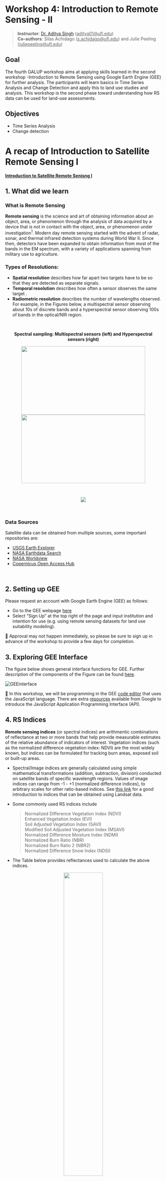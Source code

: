 # Workshop 4: Introduction to Remote Sensing - II

> **Instructor**: [Dr. Aditya Singh](https://abe.ufl.edu/people/faculty/aditya-singh/) (<ins>aditya01@<i></i>ufl.edu</ins>) <br>
> **Co-authors**: Silas Achidago (<ins>s.achidago@<i></i>ufl.edu</ins>) and Julie Peeling (<ins>juliepeeling@<i></i>ufl.edu</ins>)
## Goal
The fourth GALUP workshop aims at applying skills learned in the second workshop -Introduction to Remote Sensing using Google Earth Engine (GEE) for further analysis. The participants will learn basics in Time Series Analysis and Change Detection and apply this to land use studies and analysis. This workshop is the second phase toward understanding how RS data can be used for land-use assessments.

## Objectives
- Time Series Analysis <br>
- Change detection <br>


# A recap of Introduction to Satellite Remote Sensing I 
**[Introduction to Satellite Remote Senisng I](https://servir-wa.github.io/GALUP/html/Training2ReadMe.html)**
## 1. What did we learn
### What is Remote Sensing
**Remote sensing** is the science and art of obtaining information about an object, area, or phenomenon through the analysis of data acquired by a device that is not in contact with the object, area, or phenomenon under investigation<sup>1</sup>. Modern day remote sensing started with the advent of radar, sonar, and thermal infrared detection systems during World War II. Since then, detectors have been expanded to obtain information from most of the bands in the EM spectrum, with a variety of applications spanning from military use to agriculture. <br> 

### Types of Resolutions: <br>
- **Spatial resolution** describes how far apart two targets have to be so that they are detected as separate signals.<br>
- **Temporal resolution** describes how often a sensor observes the same target . <br>
- **Radiometric resolution** describes the number of wavelengths observed. For example, in the Figures below, a multispectral sensor observing about 10s of discrete bands and a hyperspectral sensor observing 100s of bands in the optical/NIR region.<br>
 
<br/>

<p align="center"> <b> Spectral sampling: Multispectral sensors (left) and Hyperspectral sensors (right) </b> <p>

<p align="center"> 
<img src="https://user-images.githubusercontent.com/87503837/133636464-24493df3-1c5d-405f-b7ec-10fe64cec5e7.png" width="400" height="220"><img src="https://user-images.githubusercontent.com/87503837/133636485-93336e1a-214b-4897-b1ca-c1206879b4e1.png" width="400" height="220"> 
 </p>
 
<br/>

<p align="center"> 
  <img src = "https://user-images.githubusercontent.com/87503837/130195843-a8aea0e9-def9-40c4-80ce-b562fd56e918.png"/>
</p> <br/>

### Data Sources 
Satellite data can be obtained from multiple sources, some important repositories are:
- <a href="https://earthexplorer.usgs.gov/">USGS Earth Explorer</a>
- <a href="https://search.earthdata.nasa.gov/search?ac=true">NASA Earthdata Search</a>
- <a href="https://worldview.earthdata.nasa.gov/">NASA Worldview</a>
- <a href="https://scihub.copernicus.eu/dhus/#/home">Copernicus Open Access Hub</a>
<br>

## 2. Setting up GEE 
Please request an account with Google Earth Engine (GEE) as follows:
- Go to the GEE webpage [here](https://earthengine.google.com/)
- Select “Sign Up” at the top right of the page and input institution and intention for use (e.g. using remote sensing datasets for land use suitability modeling).

:pushpin: Approval may not happen immediately, so please be sure to sign up in advance of the workshop to provide a few days for completion.

## 3. Exploring GEE Interface

The figure below shows general interface functions for GEE. Further description of the components of the Figure can be found [here](https://github.com/SERVIR-WA/GALUP/wiki/GEE-Interface). 
  
![GEEinterface](https://user-images.githubusercontent.com/84922404/132246323-4b2d7dee-6cdc-4828-aa9a-b3ab4193ffa5.png)

:pushpin: In this workshop, we will be programming in the GEE [code editor](https://code.earthengine.google.com/) that uses the JavaScript language. There are extra [resources](https://developers.google.com/earth-engine/tutorials/tutorial_api_01) available from Google to introduce the JavaScript Application Programming Interface (API).

## 4. RS Indices
**Remote sensing indices** (or spectral indices) are arithmentic combinations of reflectance at two or more bands that help provide measurable estimates of the relative abundance of indicators of interest. Vegetation indices (such as the normalized difference vegetation index: NDVI) are the most widely known, but indices can be formulated for tracking burn areas, exposed soil or built-up areas.
- Spectral/Image indices are generally calculated using simple mathematical transformations (addition, subtraction, division) conducted on satellite bands of specific wavelength regions. Values of image indices can range from -1 - +1 (normalized difference indices), to arbitrary scales for other ratio-based indices. See <a href="https://www.usgs.gov/core-science-systems/nli/landsat/landsat-surface-reflectance-derived-spectral-indices?qt-science_support_page_related_con=0#qt-science_support_page_related_con">this link</a> for a good introduction to indices that can be obtained using Landsat data.

- Some commonly used RS indices include
      <blockquote>
      Normalized Difference Vegetation Index (NDVI)<br>
      Enhanced Vegetation Index (EVI)<br>
      Soil Adjusted Vegetation Index (SAVI)<br>
      Modified Soil Adjusted Vegetation Index (MSAVI)<br>
      Normalized Difference Moisture Index (NDMI)<br>
      Normalized Burn Ratio (NBR)<br>
      Normalized Burn Ratio 2 (NBR2)<br>
      Normalized Difference Snow Index (NDSI)<br>
      </blockquote>
  
  
- The Table below provides reflectances used to calculate the above indices. 


<p align="center">
<img src="https://user-images.githubusercontent.com/87503837/142231637-77253803-79a2-4f34-939a-f8d234d796bb.png" height="50%" width="50%">
</p>


:pushpin: A database of remote sensing indices and their respective sensors and areas of application are compiled [here](https://www.indexdatabase.de/). 

## 5. A Recap Video
<p align="center">
  <a href="https://mediasite.video.ufl.edu/Mediasite/Play/fdf9ea02f3f247969e0a56bd8a1909411d" target="_blank">
    <img src="https://user-images.githubusercontent.com/85199074/200466106-3a918af2-601f-4d38-867e-6cdf50bd79f7.png" alt= "GEE Tutorial" width="800">
  </a>
</p>

**Recap ‘search_and_display’ and ‘image_indices_environmental_data’**

- Define a **geometry of interest**

- **ST_DATE and EN_DATE** give time range 

- **IMG_L#** give image collection 

- **filterBounds** filters by area of interest 

- **filterDate** filters by time range 

- **filterMetadata(‘CLOUD_COVER’)** filters cloudy images out 

- **visParams** provides visualization parameters to determine the color display of the output image 

- **Map.centerObject** centers the focus of the map on the area of interest 

- **Map.addLayer** adds an image or image collection to the map 

Functions of getLSAT, cloudMask, getNDVI are defined with input and filters 

- **getLSAT** has inputs of a Landsat image collection, geometry, start date, and end date. It retrieves the Landsat image collection and filters it by geometry, time range and cloud cover. The cloud cover is filtered through a cloud mask. Band names of the images in the collection are selected and renamed to be clearer, and Landsat 8 images have a different order of band names since its bands differ slightly from 5 and 7. 

- **cloudMask** has an input of an image and is used in get LSAT and extracts quality bits and ensures that cloudy data is removed from the image collection 

- **getNDVI** has an input of an image and selects NIR and Red bands from the image given. It then calculates the normalized difference of these values and returns an image with NDVI 

In the main part of the code, and **Landsat image (IMG_LT)** is created and the **median image extracted (MED_LT)**. Then an index (e.g., NDVI) is selected from the **image collection (IMG_IND)**, and the **median image of the index collection is extracted (MED_IND)**. These images are mapped, and a chart is created to show the index over time. This process can be conducted on NDVI, elevation, or land surface temperature 

## 6. Assignment Submission and Help

The participants will have to sign into their GitHub accounts to submit assignments. Below is a video explaining how to submit the module assignments and how to request help through GitHub. Note: It may be convenient to open videos in the workshop in a new tab or window to easily navigate the GitHub page.


<p align="center">
  <a href="https://mediasite.video.ufl.edu/Mediasite/Play/9741afe237094a77aff3acbf6c2df8a91d" target="_blank">
    <img src="https://user-images.githubusercontent.com/84922404/139679866-11650dd6-855f-4420-82c1-fa0f4071ee37.png" alt= "GEE Tutorial" width="800">
  </a>
</p>


## 7. Pre-Workshop Exercise

- Please complete the [[Exercise 0]](https://github.com/ecodynlab/GALUP/blob/main/ExercisesM2/Exercise0.md)

- Please submit your exercise [[here]](https://github.com/SERVIR-WA/GALUP/issues/new?assignees=Achidago&labels=Exercise+W4M0&template=w4m0-exercise-submission.md&title=Workshop+4+exercise+0+%5Breplace+with+your+name%5D)

## 8. What's Next?

Module 1 - [Time Series Analysis](module1.md) <br>
Module 2 - [Change Detection](module2.md)

## 9. Other Resources
 1. [Cloud-Based Remote Sensing with Google Earth Engine](https://www.eefabook.org/go-to-the-book.html)<br>
 2. [NASA ARSET: Time Series Analysis](https://www.youtube.com/watch?v=RqVselZ5hKM&t=3695s)<br>
